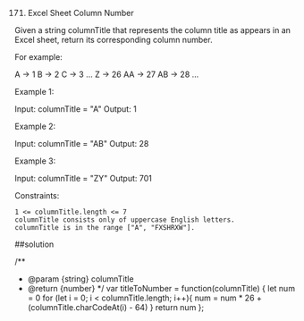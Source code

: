 171. Excel Sheet Column Number


Given a string columnTitle that represents the column title as appears in an Excel sheet, return its corresponding column number.

For example:

A -> 1
B -> 2
C -> 3
...
Z -> 26
AA -> 27
AB -> 28 
...

 

Example 1:

Input: columnTitle = "A"
Output: 1

Example 2:

Input: columnTitle = "AB"
Output: 28

Example 3:

Input: columnTitle = "ZY"
Output: 701

 

Constraints:

    1 <= columnTitle.length <= 7
    columnTitle consists only of uppercase English letters.
    columnTitle is in the range ["A", "FXSHRXW"].

##solution

/**
 * @param {string} columnTitle
 * @return {number}
 */
var titleToNumber = function(columnTitle) {
    let num = 0
    for (let i = 0; i < columnTitle.length; i++){
        num = num * 26 + (columnTitle.charCodeAt(i) - 64)
    }
    return num
};
